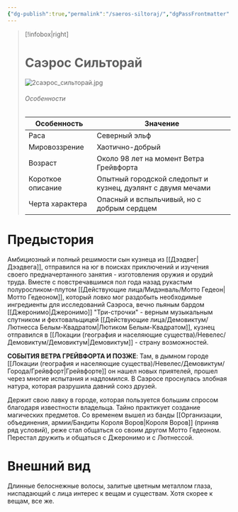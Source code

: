 ```yaml
---
{"dg-publish":true,"permalink":"/saeros-siltoraj/","dgPassFrontmatter":true}
---
```



> [!infobox|right]
> # Саэрос Сильторай
> ![2саэрос_сильторай.jpg](/img/user/%D0%98%D0%B7%D0%BE%D0%B1%D1%80%D0%B0%D0%B6%D0%B5%D0%BD%D0%B8%D1%8F/2%D1%81%D0%B0%D1%8D%D1%80%D0%BE%D1%81_%D1%81%D0%B8%D0%BB%D1%8C%D1%82%D0%BE%D1%80%D0%B0%D0%B9.jpg)
> ###### Особенности
> | Особенность | Значение |
> | ---- | ---- |
> | Раса | Северный эльф |
> | Мировоззрение | Хаотично-добрый |
> | Возраст | Около 98 лет на момент Ветра Грейвфорта|
> | Короткое описание | Опытный городской следопыт и кузнец, дуэлянт с двумя мечами |
> | Черта характера | Опасный и вспыльчивый, но с добрым сердцем |

# Предыстория
Амбициозный и полный решимости сын кузнеца из [[Дээдвег\|Дээдвега]], отправился на юг в поисках приключений и изучения своего предначертанного занятия - изготовления оружия и орудий труда.
Вместе с повстречавшимся пол года назад рукастым полуросликом-плутом [[Действующие лица/Мидэнваль/Мотто Гедеон\|Мотто Гедеоном]], который ловко мог раздобыть необходимые ингредиенты для исследований Саэроса, вечно пьяным бардом [[Джеронимо\|Джеронимо]] "Три-строчки" - верным музыкальным спутником и фехтовальщицей [[Действующие лица/Демовиктум/Лютнесса Белым-Квадратом\|Лютиком Белым-Квадратом]], кузнец отправился в [[Локации (география и населяющие существа)/Невелес/Демовиктум/Демовиктум\|Демовиктум]] - страну возможностей.

**СОБЫТИЯ ВЕТРА ГРЕЙВФОРТА И ПОЗЖЕ**:
Там, в дымном городе [[Локации (география и населяющие существа)/Невелес/Демовиктум/Города/Грейвфорт\|Грейвфорте]] он нашел новых приятелей, прошел через многие испытания и надломился. В Саэросе проснулась злобная натура, которая разрушила давний союз друзей.

Держит свою лавку в городе, которая пользуется большим спросом благодаря известности владельца. Тайно практикует создание магических предметов. Со временем вышел из банды [[Организации, объединения, армии/Бандиты Короля Воров\|Короля Воров]] (приняв ряд условий), реже стал общаться со своим другом Мотто Гедеоном. Перестал дружить и общаться с Джеронимо и с Лютнессой.

# Внешний вид

Длинные белоснежные волосы, залитые цветным металлом глаза, ниспадающий с лица интерес к вещам и существам. Хотя скорее к вещам, все же.
